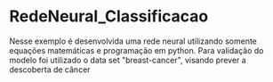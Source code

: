 # RedeNeural_Classificacao
Nesse exemplo é desenvolvida uma rede neural utilizando somente equações matemáticas e programação em python. Para validação do modelo foi utilizado o data set "breast-cancer", visando prever a descoberta de câncer
